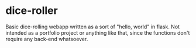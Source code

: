 # dice-roller
Basic dice-rolling webapp written as a sort of "hello, world" in flask. Not intended as a portfolio project or anything like that, since the functions don't require any back-end whatsoever.

